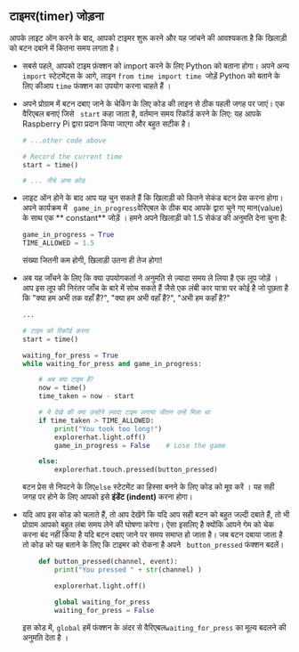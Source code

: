 ## टाइमर(timer) जोड़ना

आपके लाइट ऑन करने के बाद, आपको टाइमर शुरू करने और यह जांचने की आवश्यकता है कि खिलाड़ी को बटन दबाने में कितना समय लगता है।

- सबसे पहले, आपको टाइम फ़ंक्शन को import करने के लिए Python को बताना होगा। अपने अन्य ` import` स्टेटमेंट्स के आगे, लाइन `from time import time `जोड़ें Python को बताने के लिए कीआप ` time ` फंक्शन का उपयोग करना चाहते हैं ।

- अपने प्रोग्राम में बटन दबाए जाने के चेकिंग के लिए कोड की लाइन से ठीक पहली जगह पर जाएं। एक वैरिएबल बनाएं जिसे ` start` कहा जाता है, वर्तमान समय रिकॉर्ड करने के लिए: यह आपके Raspberry Pi द्वारा प्रदान किया जाएगा और बहुत सटीक है।
    
    ```python
    # ...other code above
    
    # Record the current time
    start = time()
    
    # ... नीचे अन्य कोड
    
    ```

- लाइट ऑन होने के बाद आप यह चुन सकते हैं कि खिलाड़ी को कितने सेकंड बटन प्रेस करना होगा। अपने कार्यक्रम में ` game_in_progress`वेरिएबल के ठीक बाद आपके द्वारा चुने गए मान(value) के साथ एक ** constant** जोड़ें । हमने अपने खिलाड़ी को 1.5 सेकंड की अनुमति देना चुना है:
    
    ```python
    game_in_progress = True
    TIME_ALLOWED = 1.5
    
    ```
    
    संख्या जितनी कम होगी, खिलाड़ी उतना ही तेज होगा!

- अब यह जाँचने के लिए कि क्या उपयोगकर्ता ने अनुमति से ज़्यादा समय ले लिया है एक लूप जोड़ें । आप इस लूप की निरंतर जाँच के बारे में सोच सकते हैं जैसे एक लंबी कार यात्रा पर कोई है जो पूछता है कि "क्या हम अभी तक वहाँ हैं?", "क्या हम अभी वहाँ हैं?", "अभी हम कहाँ है?"
    
    ```python
    ...
    
    # टाइम को रिकॉर्ड करना
    start = time()
    
    waiting_for_press = True
    while waiting_for_press and game_in_progress:
    
        # अब क्या टाइम है?
        now = time()
        time_taken = now - start
    
        # ये देखे की क्या उन्होंने ज़्यादा टाइम लगाया जीतन उन्हें मिला था
        if time_taken > TIME_ALLOWED:
            print("You took too long!")
            explorerhat.light.off()
            game_in_progress = False    # Lose the game
    
        else:
            explorerhat.touch.pressed(button_pressed)
    
    
    ```
    
    बटन प्रेस से निपटने के लिए` else ` स्टेटमेंट का हिस्सा बनने के लिए कोड को मूव करें । यह सही जगह पर होने के लिए आपको इसे **इंडेंट (indent)** करना होगा।

- यदि आप इस कोड को चलाते हैं, तो आप देखेंगे कि यदि आप सही बटन को बहुत जल्दी दबाते हैं, तो भी प्रोग्राम आपको बहुत लंबा समय लेने की घोषणा करेगा। ऐसा इसलिए है क्योंकि आपने गेम को चेक करना बंद नहीं किया है यदि बटन दबाए जाने पर समय समाप्त हो जाता है। जब बटन दबाया जाता है तो कोड को यह बताने के लिए कि टाइमर को रोकना है अपने ` button_pressed` फंक्शन बदलें।
    
    ```python
        def button_pressed(channel, event):
            print("You pressed " + str(channel) )
    
            explorerhat.light.off()
    
            global waiting_for_press
            waiting_for_press = False
    
    ```
    
    इस कोड में, `global` हमें फंक्शन के अंदर से वैरिएबल`waiting_for_press` का मूल्य बदलने की अनुमति देता है ।